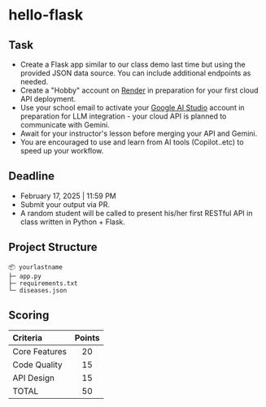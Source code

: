 # hello-flask

## Task
* Create a Flask app similar to our class demo last time but using the provided JSON data source. You can include additional endpoints as needed.
* Create a "Hobby" account on [Render](https://render.com/) in preparation for your first cloud API deployment.
* Use your school email to activate your [Google AI Studio](https://ai.google.dev/aistudio) account in preparation for LLM integration - your cloud API is planned to communicate with Gemini.
* Await for your instructor's lesson before merging your API and Gemini.
* You are encouraged to use and learn from AI tools (Copilot..etc) to speed up your workflow.

## Deadline
* February 17, 2025 | 11:59 PM
* Submit your output via PR.
* A random student will be called to present his/her first RESTful API in class written in Python + Flask.

## Project Structure
```
📦 yourlastname
├─ app.py
├─ requirements.txt
└─ diseases.json
```

## Scoring
| Criteria      | Points |
|:---------------|:--------:|
| Core Features | 20     |
| Code Quality  | 15     |
| API Design    | 15     |
| TOTAL         | 50     |

